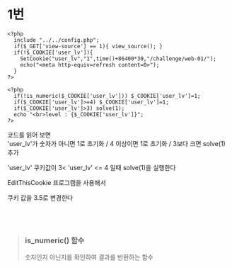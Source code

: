 # 1번


~~~
<?php
  include "../../config.php";
  if($_GET['view-source'] == 1){ view_source(); }
  if(!$_COOKIE['user_lv']){
    SetCookie("user_lv","1",time()+86400*30,"/challenge/web-01/");
    echo("<meta http-equiv=refresh content=0>");
  }
?>

<?php
  if(!is_numeric($_COOKIE['user_lv'])) $_COOKIE['user_lv']=1;
  if($_COOKIE['user_lv']>=4) $_COOKIE['user_lv']=1;
  if($_COOKIE['user_lv']>3) solve(1);
  echo "<br>level : {$_COOKIE['user_lv']}";
?>
~~~


코드를 읽어 보면 
<br/>
'user_lv'가 숫자가 아니면 1로 초기화 / 4 이상이면 1로 초기화 / 3보다 크면 solve(1) 추가 


'user_lv' 쿠키값이  3< 'user_lv' <= 4 일때 solve(1)을 실행한다

EditThisCookie 프로그램을 사용해서

쿠키 값을 3.5로 변경한다
<br/><br/><br/><br/>

>### is_numeric() 함수
> 숫자인지 아닌지를 확인하여 결과를 반환하는 함수
> 

